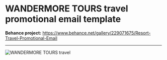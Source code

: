 # WANDERMORE TOURS travel promotional email template

**Behance project:** https://www.behance.net/gallery/229071675/Resort-Travel-Promotional-Email

-----------------------------

![WANDERMORE TOURS travel](./assets/preview/Travel-promotional-email.png)